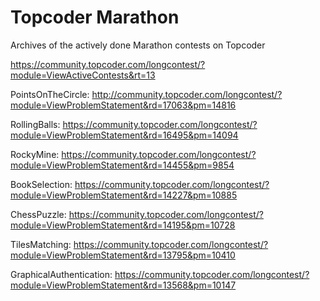 # Topcoder Marathon

Archives of the actively done Marathon contests on Topcoder

https://community.topcoder.com/longcontest/?module=ViewActiveContests&rt=13


PointsOnTheCircle: http://community.topcoder.com/longcontest/?module=ViewProblemStatement&rd=17063&pm=14816

RollingBalls: https://community.topcoder.com/longcontest/?module=ViewProblemStatement&rd=16495&pm=14094

RockyMine: https://community.topcoder.com/longcontest/?module=ViewProblemStatement&rd=14455&pm=9854

BookSelection: https://community.topcoder.com/longcontest/?module=ViewProblemStatement&rd=14227&pm=10885

ChessPuzzle: https://community.topcoder.com/longcontest/?module=ViewProblemStatement&rd=14195&pm=10728

TilesMatching: https://community.topcoder.com/longcontest/?module=ViewProblemStatement&rd=13795&pm=10410

GraphicalAuthentication: https://community.topcoder.com/longcontest/?module=ViewProblemStatement&rd=13568&pm=10147

